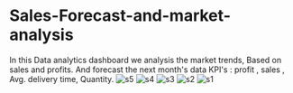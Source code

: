 # Sales-Forecast-and-market-analysis
In this Data analytics dashboard we analysis the market trends, Based on sales and profits.
And forecast the next month's data KPI's : profit , sales , Avg. delivery time, Quantity.
![s5](https://github.com/Abhilash-Bh/Sales-Forecast-and-market-analysis/assets/96327051/8310a634-e05d-49aa-bc9c-fa684223e08f)
![s4](https://github.com/Abhilash-Bh/Sales-Forecast-and-market-analysis/assets/96327051/afbc20b4-b4f3-4874-82ea-970b5c3565bc)
![s3](https://github.com/Abhilash-Bh/Sales-Forecast-and-market-analysis/assets/96327051/5c1ac03e-92bd-4fc4-a288-95ab2baae2d0)
![s2](https://github.com/Abhilash-Bh/Sales-Forecast-and-market-analysis/assets/96327051/1f88c7e6-a671-4bc0-b58a-f94e19177ef3)
![s1](https://github.com/Abhilash-Bh/Sales-Forecast-and-market-analysis/assets/96327051/ed3c88a5-bb30-499b-aa57-d755c2635cd3)
